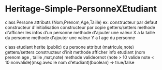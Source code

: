 # Heritage-Simple-PersonneXEtudiant
class Persone 
 attributs (Nom,Prenom,Age,Taille)
ex:
constructeur par defaut
constructeur d'initialisation
constructeur par copie
getters/setters
methode d'afficher les infos d'un personne
methode d'ajouter une valeur X a la taille du personne
methode d'ajouter une valeur Y a l age du personne

class etudiant herite (public) du persone 
attribut (matricule,note)
getters/setters 
constructeur d'init
methode afficher info etudiant (nom prenom age , taille ,mat,note)
methode valideornot (note > 10 valide note < 10 nonvalide)(msg avec le nom d'etudiant)(boolean) => true/false
